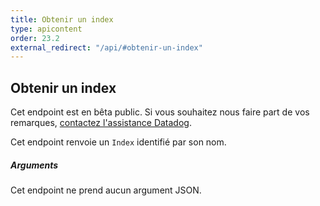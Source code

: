 ```yaml
---
title: Obtenir un index
type: apicontent
order: 23.2
external_redirect: "/api/#obtenir-un-index"
---
```


## Obtenir un index

<div class="alert alert-warning">
Cet endpoint est en bêta public. Si vous souhaitez nous faire part de vos remarques, <a href="/help">contactez l'assistance Datadog</a>.
</div>

Cet endpoint renvoie un `Index` identifié par son nom.

##### Arguments

Cet endpoint ne prend aucun argument JSON.
